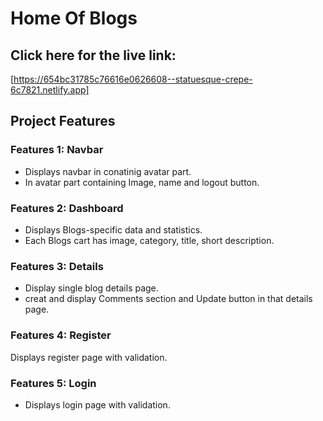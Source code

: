 # Home Of Blogs

## Click here for the live link: 
[https://654bc31785c76616e0626608--statuesque-crepe-6c7821.netlify.app]


## Project Features

### Features 1: Navbar

- Displays navbar in conatinig avatar part.
- In avatar part containing Image, name and logout button.

### Features 2: Dashboard

- Displays Blogs-specific data and statistics.
- Each Blogs cart has image, category, title, short description.

### Features 3: Details

- Display single blog details page.
- creat and display Comments section and Update button in that details page.

### Features 4: Register

Displays register page with validation.

### Features 5: Login

- Displays login page with validation.
